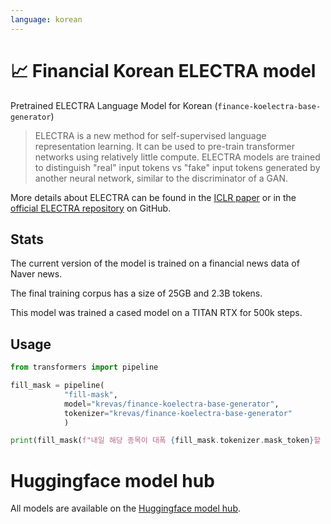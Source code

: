 ```yaml
---
language: korean
---
```


# 📈 Financial Korean ELECTRA model

Pretrained ELECTRA Language Model for Korean (`finance-koelectra-base-generator`)

> ELECTRA is a new method for self-supervised language representation learning. It can be used to
> pre-train transformer networks using relatively little compute. ELECTRA models are trained to
> distinguish "real" input tokens vs "fake" input tokens generated by another neural network, similar to
> the discriminator of a GAN.

More details about ELECTRA can be found in the [ICLR paper](https://openreview.net/forum?id=r1xMH1BtvB)
or in the [official ELECTRA repository](https://github.com/google-research/electra) on GitHub.

## Stats

The current version of the model is trained on a financial news data of Naver news.

The final training corpus has a size of 25GB and 2.3B tokens.

This model was trained a cased model on a TITAN RTX for 500k steps.

## Usage

```python
from transformers import pipeline

fill_mask = pipeline(
            "fill-mask",
            model="krevas/finance-koelectra-base-generator",
            tokenizer="krevas/finance-koelectra-base-generator"
            )

print(fill_mask(f"내일 해당 종목이 대폭 {fill_mask.tokenizer.mask_token}할 것이다."))
```

# Huggingface model hub

All models are available on the [Huggingface model hub](https://huggingface.co/krevas).
